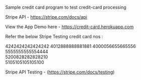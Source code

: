 Sample credit card program to test credit-card processing

Stripe API - https://stripe.com/docs/api

View the App Demo here - https://credit-card.herokuapp.com

Refer the below Stripe Testing credit card nos :

4242424242424242
4012888888881881
4000056655665556	
5555555555554444	
5200828282828210	
5105105105105100

Stripe API Testing - (https://stripe.com/docs/testing)
